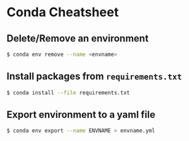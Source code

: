 # Conda Cheatsheet

## Delete/Remove an environment

```sh
$ conda env remove --name <envname>
```

## Install packages from `requirements.txt`

```sh
$ conda install --file requirements.txt
```

## Export environment to a yaml file

```sh
$ conda env export --name ENVNAME > envname.yml
```
